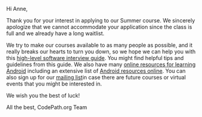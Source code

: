 Hi Anne,

Thank you for your interest in applying to our Summer course. We sincerely apologize that we cannot accommodate your application since the class is full and we already have a long waitlist.

We try to make our courses available to as many people as possible, and it really breaks our hearts to turn you down, so we hope we can help you with this [high-level software interview guide](https://hackmd.io/@nesquena/HJN9k17sm?type=view). You might find helpful tips and guidelines from this guide. We also have many [online resources for learning Android](https://support.codepath.com/knowledge_base/topics/how-can-i-get-started-learning-android-development-online) including an extensive list of [Android resources online](http://guides.codepath.com/android/Beginning-Android-Resources#beginning-android-resources). You can also sign up for our [mailing list](https://share.hsforms.com/1eg_EOoQpR4ObU4s8fUES2Q36gst)in case there are future courses or virtual events that you might be interested in.

We wish you the best of luck!

All the best,
CodePath.org Team
